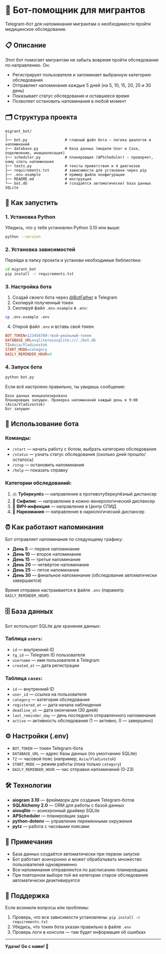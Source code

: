 # 🤖 Бот-помощник для мигрантов

Telegram-бот для напоминания мигрантам о необходимости пройти медицинское обследование.

## 📋 Описание

Этот бот помогает мигрантам не забыть вовремя пройти обследование по направлению. Он:

- Регистрирует пользователя и запоминает выбранную категорию обследования
- Отправляет напоминания каждые 5 дней (на 5, 10, 15, 20, 25 и 30 день)
- Показывает статус обследования и оставшееся время
- Позволяет остановить напоминания в любой момент

## 🗂️ Структура проекта

```
migrant_bot/
│
├── bot.py                 # главный файл бота — логика диалогов и напоминаний
├── database.py            # база данных (модели User и Case, подключение, инициализация)
├── scheduler.py           # планировщик (APScheduler) — проверяет, кому слать напоминания
├── texts.py               # тексты приветствия и 4 диагнозов
├── requirements.txt       # зависимости для установки через pip
├── .env.example           # пример файла конфигурации
├── README.md              # инструкция
└── bot.db                 # (создаётся автоматически) база данных SQLite
```

## 🚀 Как запустить

### 1. Установка Python

Убедись, что у тебя установлен Python 3.10 или выше:

```bash
python --version
```

### 2. Установка зависимостей

Перейди в папку проекта и установи необходимые библиотеки:

```bash
cd migrant_bot
pip install -r requirements.txt
```

### 3. Настройка бота

1. Создай своего бота через [@BotFather](https://t.me/BotFather) в Telegram
2. Скопируй полученный токен
3. Скопируй файл `.env.example` в `.env`:

```bash
cp .env.example .env
```

4. Открой файл `.env` и вставь свой токен:

```ini
BOT_TOKEN=123456789:твой-реальный-токен
DATABASE_URL=sqlite+aiosqlite:///./bot.db
TZ=Asia/Vladivostok
START_MODE=category
DAILY_REMINDER_HOUR=9
```

### 4. Запуск бота

```bash
python bot.py
```

Если всё настроено правильно, ты увидишь сообщение:

```
База данных инициализирована
Планировщик запущен. Проверка напоминаний каждый день в 9:00 (Asia/Vladivostok)
Бот запущен
```

## 📱 Использование бота

### Команды:

- `/start` — начать работу с ботом, выбрать категорию обследования
- `/status` — узнать статус обследования (сколько дней прошло/осталось)
- `/stop` — остановить напоминания
- `/help` — показать справку

### Категории обследований:

1. 🫁 **Туберкулёз** — направление в противотуберкулёзный диспансер
2. 🧬 **Сифилис** — направление в кожно-венерологический диспансер
3. 🧫 **ВИЧ-инфекция** — направление в Центр СПИД
4. 💊 **Наркомания** — направление в наркологический диспансер

## ⏰ Как работают напоминания

Бот отправляет напоминания по следующему графику:

- **День 5** — первое напоминание
- **День 10** — второе напоминание
- **День 15** — третье напоминание
- **День 20** — четвёртое напоминание
- **День 25** — пятое напоминание
- **День 30** — финальное напоминание (обследование автоматически завершается)

Время отправки настраивается в файле `.env` (параметр `DAILY_REMINDER_HOUR`).

## 🗄️ База данных

Бот использует SQLite для хранения данных:

### Таблица `users`:
- `id` — внутренний ID
- `tg_id` — Telegram ID пользователя
- `username` — имя пользователя в Telegram
- `created_at` — дата регистрации

### Таблица `cases`:
- `id` — внутренний ID
- `user_id` — ссылка на пользователя
- `category` — категория обследования
- `registered_at` — дата начала наблюдения
- `deadline_at` — дата окончания (30 дней)
- `last_reminder_day` — день последнего отправленного напоминания
- `active` — активность обследования (1 — активно, 0 — завершено)

## ⚙️ Настройки (.env)

- `BOT_TOKEN` — токен Telegram-бота
- `DATABASE_URL` — адрес базы данных (по умолчанию SQLite)
- `TZ` — часовой пояс (например, `Asia/Vladivostok`)
- `START_MODE` — режим работы (пока только `category`)
- `DAILY_REMINDER_HOUR` — час отправки напоминаний (0-23)

## 🛠️ Технологии

- **aiogram 3.10** — фреймворк для создания Telegram-ботов
- **SQLAlchemy 2.0** — ORM для работы с базой данных
- **aiosqlite** — асинхронный драйвер SQLite
- **APScheduler** — планировщик задач
- **python-dotenv** — управление переменными окружения
- **pytz** — работа с часовыми поясами

## 📝 Примечания

- База данных создаётся автоматически при первом запуске
- Бот работает асинхронно и может обрабатывать множество пользователей одновременно
- Все напоминания отправляются по расписанию планировщика
- При повторном выборе той же категории старое обследование автоматически деактивируется

## 🤝 Поддержка

Если возникли вопросы или проблемы:

1. Проверь, что все зависимости установлены: `pip install -r requirements.txt`
2. Убедись, что токен бота указан правильно в файле `.env`
3. Проверь логи в консоли — там будет информация об ошибках

---

**Удачи! Go с нами! 🚀**

